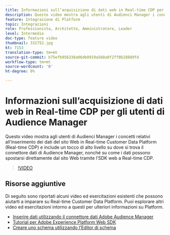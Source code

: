 ```yaml
---
title: Informazioni sull’acquisizione di dati web in Real-time CDP per gli utenti di Audience Manager
description: Questo video mostra agli utenti di Audienci Manager i concetti relativi all’inserimento dei dati del sito Web in Real-time Customer Data Platform (Real-time CDP) e include un tocco di alto livello su dove si trova il connettore dati di Audience Manager, nonché su come i dati possono spostarsi direttamente dal sito Web tramite l’SDK web a Real-time CDP.
feature: Integrazione di Platform
topic: Integrazioni
role: Professionista, Architetto, Amministratore, Leader
level: Intermedio
doc-type: feature video
thumbnail: 331752.jpg
kt: 7153
translation-type: tm+mt
source-git-commit: b75efb956338a06db8919a568a0f2ff0b28889fd
workflow-type: tm+mt
source-wordcount: '0'
ht-degree: 0%

---
```



# Informazioni sull’acquisizione di dati web in Real-time CDP per gli utenti di Audience Manager

Questo video mostra agli utenti di Audienci Manager i concetti relativi all’inserimento dei dati del sito Web in Real-time Customer Data Platform (Real-time CDP) e include un tocco di alto livello su dove si trova il connettore dati di Audience Manager, nonché su come i dati possono spostarsi direttamente dal sito Web tramite l’SDK web a Real-time CDP.

>[!VIDEO](https://video.tv.adobe.com/v/331752/?quality=12&learn=on)

## Risorse aggiuntive

Di seguito sono riportati alcuni video ed esercitazioni esistenti che possono aiutarti a imparare su Real-time Customer Data Platform. Puoi esplorare altri video ed esercitazioni intorno a questi per ulteriori informazioni su Platform.

* [Inserire dati utilizzando il connettore dati Adobe Audience Manager](https://experienceleague.adobe.com/docs/platform-learn/tutorials/sources/ingest-data-from-aam.html?lang=en#sources)
* [Tutorial per Adobe Experience Platform Web SDK](https://experienceleague.adobe.com/docs/web-sdk-learn/tutorials/overview.html?lang=en)
* [Creare uno schema utilizzando l’Editor di schema](https://experienceleague.adobe.com/docs/experience-platform/xdm/tutorials/create-schema-ui.html?lang=en#getting-started)
